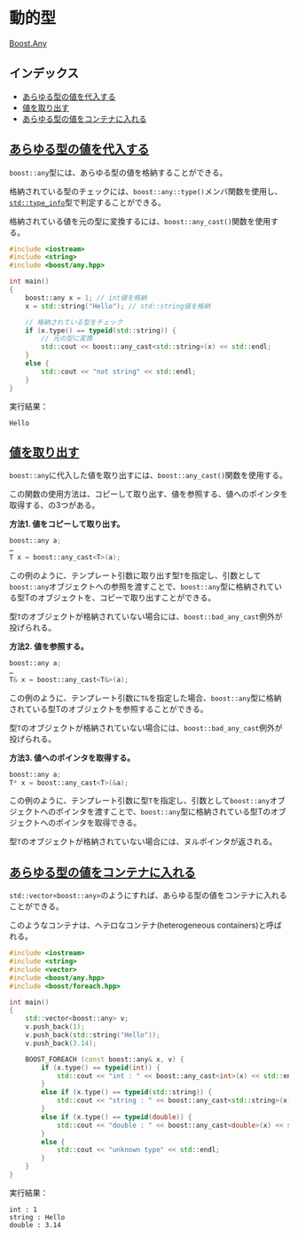 # 動的型
[Boost.Any](http://www.boost.org/doc/libs/release/doc/html/any.html)

## インデックス

- [あらゆる型の値を代入する](#assign)
- [値を取り出す](#extract-value)
- [あらゆる型の値をコンテナに入れる](#store-to-container)


## <a id="assign" href="#assign">あらゆる型の値を代入する</a>

`boost::any`型には、あらゆる型の値を格納することができる。

格納されている型のチェックには、`boost::any::type()`メンバ関数を使用し、[`std::type_info`](https://cpprefjp.github.io/reference/typeinfo/type_info.html)型で判定することができる。

格納されている値を元の型に変換するには、`boost::any_cast()`関数を使用する。

```cpp example
#include <iostream>
#include <string>
#include <boost/any.hpp>

int main()
{
    boost::any x = 1; // int値を格納
    x = std::string("Hello"); // std::string値を格納

    // 格納されている型をチェック
    if (x.type() == typeid(std::string)) {
        // 元の型に変換
        std::cout << boost::any_cast<std::string>(x) << std::endl;
    }
    else {
        std::cout << "not string" << std::endl;
    }
}
```

実行結果：

```
Hello
```

## <a id="extract-value" href="#extract-value">値を取り出す</a>

`boost::any`に代入した値を取り出すには、`boost::any_cast()`関数を使用する。

この関数の使用方法は、コピーして取り出す、値を参照する、値へのポインタを取得する、の3つがある。


**方法1. 値をコピーして取り出す。**

```cpp
boost::any a;
…
T x = boost::any_cast<T>(a);
```

この例のように、テンプレート引数に取り出す型`T`を指定し、引数として`boost::any`オブジェクトへの参照を渡すことで、`boost::any`型に格納されている型Tのオブジェクトを、コピーで取り出すことができる。

型`T`のオブジェクトが格納されていない場合には、`boost::bad_any_cast`例外が投げられる。


**方法2. 値を参照する。**

```cpp
boost::any a;
…
T& x = boost::any_cast<T&>(a);
```

この例のように、テンプレート引数に`T&`を指定した場合、`boost::any`型に格納されている型Tのオブジェクトを参照することができる。

型`T`のオブジェクトが格納されていない場合には、`boost::bad_any_cast`例外が投げられる。


**方法3. 値へのポインタを取得する。**

```cpp
boost::any a;
T* x = boost::any_cast<T>(&a);
```

この例のように、テンプレート引数に型`T`を指定し、引数として`boost::any`オブジェクトへのポインタを渡すことで、`boost::any`型に格納されている型Tのオブジェクトへのポインタを取得できる。

型`T`のオブジェクトが格納されていない場合には、ヌルポインタが返される。


## <a id="store-to-container" href="#store-to-container">あらゆる型の値をコンテナに入れる</a>

`std::vector<boost::any>`のようにすれば、あらゆる型の値をコンテナに入れることができる。

このようなコンテナは、ヘテロなコンテナ(heterogeneous containers)と呼ばれる。


```cpp example
#include <iostream>
#include <string>
#include <vector>
#include <boost/any.hpp>
#include <boost/foreach.hpp>

int main()
{
    std::vector<boost::any> v;
    v.push_back(1);
    v.push_back(std::string("Hello"));
    v.push_back(3.14);

    BOOST_FOREACH (const boost::any& x, v) {
        if (x.type() == typeid(int)) {
            std::cout << "int : " << boost::any_cast<int>(x) << std::endl;
        }
        else if (x.type() == typeid(std::string)) {
            std::cout << "string : " << boost::any_cast<std::string>(x) << std::endl;
        }
        else if (x.type() == typeid(double)) {
            std::cout << "double : " << boost::any_cast<double>(x) << std::endl;
        }
        else {
            std::cout << "unknown type" << std::endl;
        }
    }
}
```

実行結果：

```
int : 1
string : Hello
double : 3.14
```


